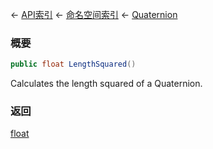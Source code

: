 ← [API索引](Api-Index) ← [命名空间索引](Namespace-Index) ← [Quaternion](VRageMath.Quaternion)

### 概要

```csharp
public float LengthSquared()
```

Calculates the length squared of a Quaternion.

### 返回

[float](https://docs.microsoft.com/en-us/dotnet/api/System.Single?view=netframework-4.6)

